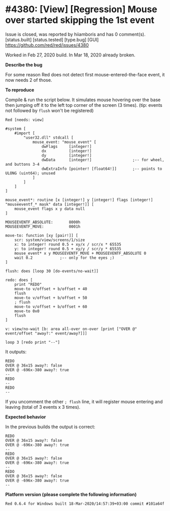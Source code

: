 
#4380: [View] [Regression] Mouse over started skipping the 1st event
================================================================================
Issue is closed, was reported by hiiamboris and has 0 comment(s).
[status.built] [status.tested] [type.bug] [GUI]
<https://github.com/red/red/issues/4380>

Worked in Feb 27, 2020 build. In Mar 18, 2020 already broken.

**Describe the bug**

For some reason Red does not detect first mouse-entered-the-face event, it now needs 2 of those.

**To reproduce**

Compile & run the script below. It simulates mouse hovering over the base then jumping off it to the left top corner of the screen (3 times). (tip: events not followed by `flush` won't be registered)
```
Red [needs: view]

#system [
	#import [
		"user32.dll" stdcall [
			mouse_event: "mouse_event" [
				dwFlags		[integer!]
				dx			[integer!]
				dy			[integer!]
				dwData		[integer!]					;-- for wheel, and buttons 3-4
				dwExtraInfo	[pointer! [float64!]]		;-- points to ULONG (uint64); unused
			]
		]
	]
]

mouse_event*: routine [x [integer!] y [integer!] flags [integer!] "mouseeventf_* mask" data [integer!]] [
	mouse_event flags x y data null
]

MOUSEEVENTF_ABSOLUTE:		8000h
MOUSEEVENTF_MOVE:			0001h

move-to: function [xy [pair!]] [
	scr: system/view/screens/1/size
	x: to integer! round 0.5 + xy/x / scr/x * 65535
	y: to integer! round 0.5 + xy/y / scr/y * 65535
	mouse_event* x y MOUSEEVENTF_MOVE + MOUSEEVENTF_ABSOLUTE 0
	wait 0.2			;-- only for the eyes ;)
]

flush: does [loop 30 [do-events/no-wait]]

redo: does [
	print "REDO"
	move-to v/offset + b/offset + 40
	flush
	move-to v/offset + b/offset + 50
	; flush
	move-to v/offset + b/offset + 60
	move-to 0x0
	flush
]

v: view/no-wait [b: area all-over on-over [print ["OVER @" event/offset "away?:" event/away?]]]

loop 3 [redo print "--"]
```

It outputs:
```
REDO
OVER @ 36x15 away?: false
OVER @ -696x-380 away?: true
--
REDO
--
REDO
--
```

If you uncomment the other `; flush` line, it will register mouse entering and leaving (total of 3 events x 3 times).

**Expected behavior**

In the previous builds the output is correct:
```
REDO
OVER @ 36x15 away?: false
OVER @ -696x-380 away?: true
--
REDO
OVER @ 36x15 away?: false
OVER @ -696x-380 away?: true
--
REDO
OVER @ 36x15 away?: false
OVER @ -696x-380 away?: true
--
```

**Platform version (please complete the following information)**
```
Red 0.6.4 for Windows built 18-Mar-2020/14:57:39+03:00 commit #101a64f
```



